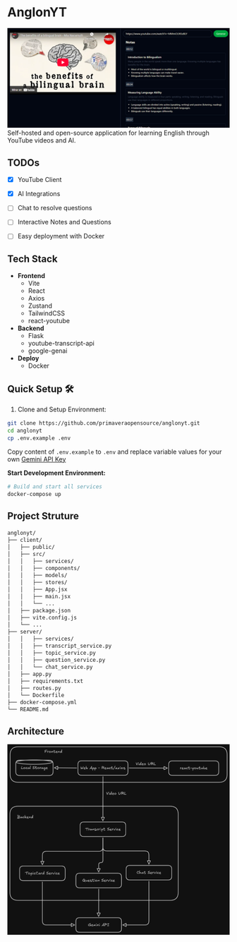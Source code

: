 # AnglonYT
![Demo](./docs/media/capture.PNG)
Self-hosted and open-source application for learning English through YouTube videos and AI.

## TODOs
- [X] YouTube Client
- [X] AI Integrations
- [ ] Chat to resolve questions
- [ ] Interactive Notes and Questions
- [ ] Easy deployment with Docker


## Tech Stack
- **Frontend**
  - Vite
  - React
  - Axios
  - Zustand
  - TailwindCSS
  - react-youtube
- **Backend**
  - Flask
  - youtube-transcript-api
  - google-genai
- **Deploy**
  - Docker


## Quick Setup 🛠️

1. Clone and Setup Environment:
```bash
git clone https://github.com/primaveraopensource/anglonyt.git
cd anglonyt
cp .env.example .env
```

Copy content of `.env.example` to `.env` and replace variable values for your own [Gemini API Key](https://ai.google.dev/)

**Start Development Environment:**
```bash
# Build and start all services
docker-compose up
```

## Project Struture

```markmap
anglonyt/
├── client/
│   ├── public/
│   ├── src/
│   │   ├── services/
│   │   ├── components/
│   │   ├── models/
│   │   ├── stores/
│   │   ├── App.jsx
│   │   ├── main.jsx
│   │   └── ...
│   ├── package.json
│   ├── vite.config.js
│   └── ...
├── server/
│   │   ├── services/
│   │   ├── transcript_service.py
│   │   ├── topic_service.py
│   │   ├── question_service.py
│   │   └── chat_service.py
│   ├── app.py
│   ├── requirements.txt
│   ├── routes.py
│   └── Dockerfile
├── docker-compose.yml
└── README.md
```

## Architecture

![anglonyt architecture](./docs/architecture/anglonyt.png)
